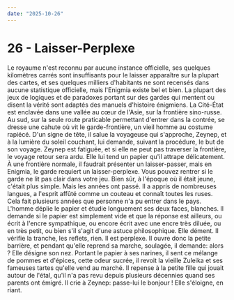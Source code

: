 ```yaml
---
date: "2025-10-26"
---
```

# 26 - Laisser-Perplexe

Le royaume n'est reconnu par aucune instance officielle, ses quelques kilomètres carrés
sont insuffisants pour le laisser apparaître sur la plupart des cartes, et ses quelques
milliers d'habitants ne sont recensés dans aucune statistique officielle, mais l'Enigmia
existe bel et bien. La plupart des jeux de logiques et de paradoxes portant sur des
gardes qui mentent ou disent la vérité sont adaptés des manuels d'histoire énigmiens. La
Cité-État est enclavée dans une vallée au cœur de l'Asie, sur la frontière sino-russe.
Au sud, sur la seule route praticable permettant d'entrer dans la contrée, se dresse une
cahute où vit le garde-frontière, un vieil homme au costume rapiécé. D'un signe de tête,
il salue la voyageuse qui s'approche, Zeynep, et à la lumière du soleil couchant, lui
demande, suivant la procédure, le but de son voyage. Zeynep est fatiguée, et si elle ne
peut pas traverser la frontière, le voyage retour sera ardu. Elle lui tend un papier
qu'il attrape délicatement. À une frontière normale, il faudrait présenter un
laisser-passer, mais en Enigmia, le garde requiert un laisser-perplexe. Vous pouvez
rentrer si le garde ne lit pas clair dans votre jeu. Bien sûr, à l'époque où il était
jeune, c'était plus simple. Mais les années ont passé. Il a appris de nombreuses
langues, a l'esprit affûté comme un couteau et connaît toutes les ruses. Cela fait
plusieurs années que personne n'a pu entrer dans le pays. L'homme déplie le papier et
étudie longuement ses deux faces, blanches. Il demande si le papier est simplement vide
et que la réponse est ailleurs, ou écrit à l'encre sympathique, ou encore écrit avec une
encre très diluée, ou en très petit, ou bien s'il s'agit d'une astuce philosophique.
Elle dément. Il vérifie la tranche, les reflets, rien. Il est perplexe. Il ouvre donc la
petite barrière, et pendant qu'elle reprend sa marche, soulagée, il demande: alors ?
Elle désigne son nez. Portant le papier à ses narines, il sent ce mélange de pommes et
d'épices, cette odeur sucrée, il revoit la vieille Zuleika et ses fameuses tartes
qu'elle vend au marché. Il repense à la petite fille qui jouait autour de l'étal, qu'il
n'a pas revu depuis plusieurs décennies quand ses parents ont émigré. Il crie à Zeynep:
passe-lui le bonjour ! Elle s'éloigne, en riant.
